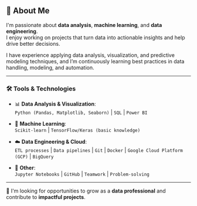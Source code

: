 ## 👋 About Me

I'm passionate about **data analysis**, **machine learning**, and **data engineering**.  
I enjoy working on projects that turn data into actionable insights and help drive better decisions.

I have experience applying data analysis, visualization, and predictive modeling techniques, and I’m continuously learning best practices in data handling, modeling, and automation.

---

### 🛠️ Tools & Technologies

- 📊 **Data Analysis & Visualization**:  
  `Python (Pandas, Matplotlib, Seaborn)` | `SQL` | `Power BI`

- 🤖 **Machine Learning**:  
  `Scikit-learn` | `TensorFlow/Keras (basic knowledge)`

- ☁️ **Data Engineering & Cloud**:  
  `ETL processes` | `Data pipelines` | `Git` | `Docker` | `Google Cloud Platform (GCP)` | `BigQuery`

- 🧰 **Other**:  
  `Jupyter Notebooks` | `GitHub` | `Teamwork` | `Problem-solving`

---

🚀 I'm looking for opportunities to grow as a **data professional** and contribute to **impactful projects**.


